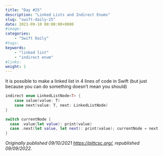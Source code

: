 ```yaml
---
title: "Day #25"
description: "Linked Lists and Indirect Enums"
slug: "swift-daily-25"
date: 2021-09-10 00:00:00+0000
#image:
categories:
    - "Swift Daily"
#tags:
keywords:
    - "linked list"
    - "indirect enum"
#links:
weight: 1
---
```


It is possible to make a linked list in 4 lines of code in Swift (but just because you can do something doesn’t mean you should)

```swift
indirect enum LinkedListNode<T> {
    case value(value: T)
    case next(value: T, next: LinkedListNode)
}

switch currentNode {
  case .value(let value): print(value)
  case .next(let value, let next): print(value); currentNode = next 
}
```

*Originally published 09/10/2021 https://pittcsc.org/, republished 09/09/2022.*
